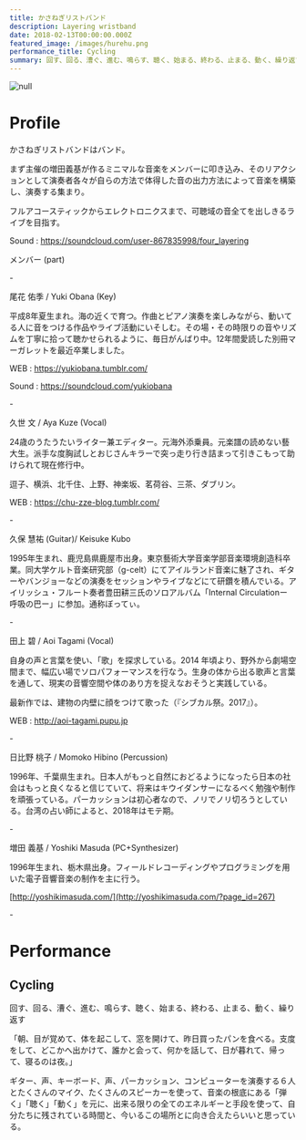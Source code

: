 ```yaml
---
title: かさねぎリストバンド
description: Layering wristband
date: 2018-02-13T00:00:00.000Z
featured_image: /images/hurehu.png
performance_title: Cycling
summary: 回す、回る、漕ぐ、進む、鳴らす、聴く、始まる、終わる、止まる、動く、繰り返す
---
```

![null](/images/hurehu.png)

# Profile

かさねぎリストバンドはバンド。

まず主催の増田義基が作るミニマルな音楽をメンバーに叩き込み、そのリアクションとして演奏者各々が自らの方法で体得した音の出力方法によって音楽を構築し、演奏する集まり。

フルアコースティックからエレクトロニクスまで、可聴域の音全てを出しきるライブを目指す。

Sound : <https://soundcloud.com/user-867835998/four_layering>

メンバー (part)

\-

尾花 佑季 / Yuki Obana (Key) 

平成8年夏生まれ。海の近くで育つ。作曲とピアノ演奏を楽しみながら、動いてる人に音をつける作品やライブ活動にいそしむ。その場・その時限りの音やリズムを丁寧に拾って聴かせられるように、毎日がんばり中。12年間愛読した別冊マーガレットを最近卒業しました。

WEB : <https://yukiobana.tumblr.com/>

Sound : <https://soundcloud.com/yukiobana>

\-

久世 文 / Aya Kuze (Vocal) 

24歳のうたうたいライター兼エディター。元海外添乗員。元楽譜の読めない藝大生。派手な度胸試しとおじさんキラーで突っ走り行き詰まって引きこもって助けられて現在修行中。

逗子、横浜、北千住、上野、神楽坂、茗荷谷、三茶、ダブリン。

WEB : <https://chu-zze-blog.tumblr.com/>

\-

久保 慧祐 (Guitar)/  Keisuke Kubo

1995年生まれ、鹿児島県鹿屋市出身。東京藝術大学音楽学部音楽環境創造科卒業。同大学ケルト音楽研究部（g-celt）にてアイルランド音楽に魅了され、ギターやバンジョーなどの演奏をセッションやライブなどにて研鑽を積んでいる。アイリッシュ・フルート奏者豊田耕三氏のソロアルバム「Internal Circulationー 呼吸の巴ー」に参加。通称ぼってぃ。

\-

田上 碧 / Aoi Tagami (Vocal) 

自身の声と言葉を使い、「歌」を探求している。2014 年頃より、野外から劇場空間まで、幅広い場でソロパフォーマンスを行なう。生身の体から出る歌声と言葉を通して、現実の音響空間や体のあり方を捉えなおそうと実践している。

最新作では、建物の内壁に顔をつけて歌った（『シブカル祭。2017』）。

WEB : <http://aoi-tagami.pupu.jp>

\-

日比野 桃子 / Momoko Hibino (Percussion) 

1996年、千葉県生まれ。日本人がもっと自然におどるようになったら日本の社会はもっと良くなると信じていて、将来はキウイダンサーになるべく勉強や制作を頑張っている。パーカッションは初心者なので、ノリでノリ切ろうとしている。台湾の占い師によると、2018年はモテ期。

\-

増田 義基 / Yoshiki Masuda (PC+Synthesizer)

1996年生まれ、栃木県出身。フィールドレコーディングやプログラミングを用いた電子音響音楽の制作を主に行う。

[http://yoshikimasuda.com/](http://yoshikimasuda.com/?page_id=267)

\-

# Performance

## Cycling

回す、回る、漕ぐ、進む、鳴らす、聴く、始まる、終わる、止まる、動く、繰り返す

「朝、目が覚めて、体を起こして、窓を開けて、昨日買ったパンを食べる。支度をして、どこかへ出かけて、誰かと会って、何かを話して、日が暮れて、帰って、寝るのは夜。」

ギター、声、キーボード、声、パーカッション、コンピューターを演奏する６人とたくさんのマイク、たくさんのスピーカーを使って、音楽の根底にある「弾く」「聴く」「動く」を元に、出来る限りの全てのエネルギーと手段を使って、自分たちに残されている時間と、今いるこの場所とに向き合えたらいいと思っている。
